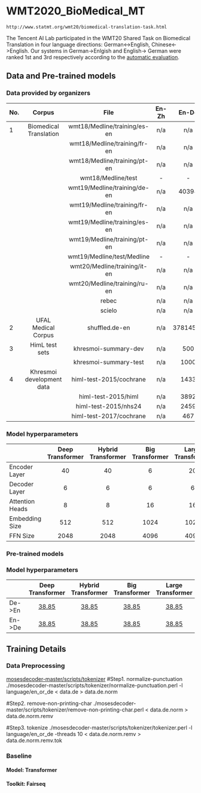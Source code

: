 # WMT2020_BioMedical_MT 
	http://www.statmt.org/wmt20/biomedical-translation-task.html

The Tencent AI Lab participated in the WMT20 Shared Task on Biomedical Translation in four language directions: German<->English, Chinese<->English. Our systems in German->Enlgish and English-> German were ranked 1st and 3rd respectively according to the [automatic evaluation](https://drive.google.com/file/d/116eQudN5rNx9-VYru5lFy0lT1IMqp7kP/view).

## Data and Pre-trained models 

### Data provided by organizers
| No. | Corpus                             | File                          | En-Zh  | En-De | En |
| --- | :---:                              | :---:                         | :---: | :---:  | :---:  |
| 1   | Biomedical Translation             | wmt18/Medline/training/es-en | n/a    | n/a    | 287811 |
|     |                                    | wmt18/Medline/training/fr-en | n/a    | n/a    | 627576 |
|     |                                    | wmt18/Medline/training/pt-en | n/a    | n/a    |  74645 |
|     |                                    | wmt18/Medline/test  | -     | -      | - |
|     |                                    | wmt19/Medline/training/de-en| n/a   | 40398  |  40398 |
|     |                                    | wmt19/Medline/training/fr-en| n/a   |  n/a   |  75049 |
|     |                                    | wmt19/Medline/training/es-en| n/a   |  n/a   | 100257 |
|     |                                    | wmt19/Medline/training/pt-en| n/a   |  n/a   |  49918 |
|     |                                    | wmt19/Medline/test/Medline  | -     | -      | -      |
|     |                                    | wmt20/Medline/training/it-en| n/a   |  n/a   |  14756 |
|     |                                    | wmt20/Medline/training/ru-en| n/a   |  n/a   |  46782 |
|     |                                    | rebec                       | n/a   |  n/a   |  ?     |
|     |                                    | scielo                      | n/a   |  n/a   |  ?     |
| 2   | UFAL Medical Corpus                | shuffled.de-en                | n/a  | 37814533 | ? |
| 3   | HimL test sets                     | khresmoi-summary-dev          | n/a  | 500      | n/a |
|     |                                    | khresmoi-summary-test         | n/a  | 1000     | n/a |
| 4   | Khresmoi development data          | himl-test-2015/cochrane       | n/a  | 1433     | n/a |
|     |                                    | himl-test-2015/himl           | n/a  | 3892     | n/a | 
|     |                                    | himl-test-2015/nhs24          | n/a  | 2459     | n/a | 
|     |                                    | himl-test-2017/cochrane       | n/a  | 467      | n/a | 


### Model hyperparameters
|                | Deep Transformer   | Hybrid Transformer  | Big Transformer       | Large Transformer  |
| ---            | :---:   | :---:       | :---:     | :---:  | 
|Encoder Layer   |   40    |    40       |    6      |  20    |
|Decoder Layer   |   6     |    6        |    6      |  6     |
|Attention Heads |   8     |    8        |    16     |  16    |
|Embedding Size  |   512   |    512      |    1024   |  1024  |
|FFN Size        |   2048  |    2048     |    4096   |  4096  |

### Pre-trained models 
### Model hyperparameters
|                | Deep Transformer   | Hybrid Transformer  | Big Transformer       | Large Transformer  |
| ---            | :---:   | :---:       | :---:     | :---:  | 
|De->En          |   [38.85]()    |    [38.85]()       |    [38.85]()     |  [38.85]()    |
|En->De          |   [38.85]()    |    [38.85]()       |    [38.85]()      |  [38.85]()   |



## Training Details
### Data Preprocessing
[mosesdecoder-master/scripts/tokenizer](https://github.com/moses-smt/mosesdecoder/tree/master/scripts/tokenizer)
#Step1. normalize-punctuation
./mosesdecoder-master/scripts/tokenizer/normalize-punctuation.perl -l language/en_or_de < data.de > data.de.norm

#Step2. remove-non-printing-char
./mosesdecoder-master/scripts/tokenizer/remove-non-printing-char.perl < data.de.norm > data.de.norm.remv

#Step3. tokenize
./mosesdecoder-master/scripts/tokenizer/tokenizer.perl -l language/en_or_de -threads 10 < data.de.norm.remv > data.de.norm.remv.tok

 

### Baseline
#### Model:    Transformer
#### Toolkit:  Fairseq





